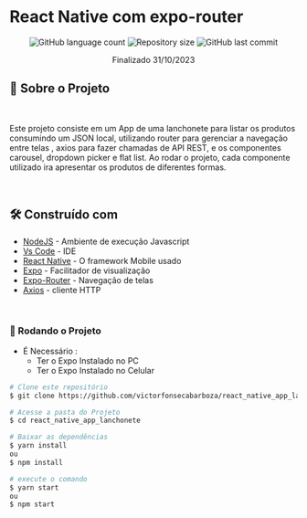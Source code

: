 <!-- ************************************* Título ********************************************* -->
<h1> React Native com expo-router </h1>

<!-- ************************************* Baadges ********************************************* -->
<p align="center">
  <img alt="GitHub language count" src="https://img.shields.io/github/languages/count/victorfonsecabarboza/react_native_app_lanchonete?color=%2304D361">
  <img alt="Repository size" src="https://img.shields.io/github/repo-size/victorfonsecabarboza/react_native_app_lanchonete">
  <img alt="GitHub last commit" src="https://img.shields.io/github/last-commit/victorfonsecabarboza/react_native_app_lanchonete">
</p>

<p align="center" > Finalizado 31/10/2023 </p> 

<!-- ************************************* Descrição ********************************************* -->
## 🚀 Sobre o Projeto
</br>

Este projeto consiste  em um App de uma lanchonete para listar os produtos consumindo um JSON local, utilizando router para gerenciar a navegação entre telas , axios para fazer chamadas de API REST, e os componentes carousel, dropdown picker e flat list. Ao rodar o projeto, cada componente utilizado ira apresentar os produtos de diferentes formas.

</br>

## 🛠️ Construído com

* [NodeJS](https://nodejs.org/en/) - Ambiente de execução Javascript
* [Vs Code](https://code.visualstudio.com/) - IDE
* [React Native](https://reactnative.dev/) - O framework Mobile usado
* [Expo](https://expo.io/) - Facilitador de visualização
* [Expo-Router](https://docs.expo.dev/routing/introduction/) - Navegação de telas
* [Axios](https://axios-http.com/ptbr/docs/intro) - cliente HTTP

</br>

<h3> 🎲 Rodando o Projeto</h3>

- É Necessário : 
    - Ter o Expo Instalado no PC
    - Ter o Expo Instalado no Celular

<!-- ************************************* Projeto ********************************************* -->

```bash
# Clone este repositório
$ git clone https://github.com/victorfonsecabarboza/react_native_app_lanchonete.git

# Acesse a pasta do Projeto
$ cd react_native_app_lanchonete

# Baixar as dependências
$ yarn install
ou
$ npm install

# execute o comando
$ yarn start
ou
$ npm start
```

